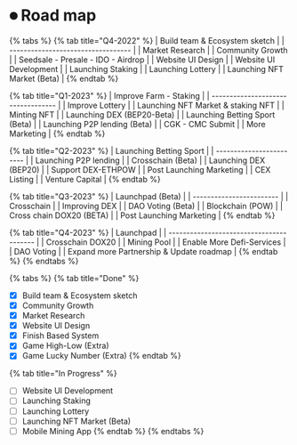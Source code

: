 # ⏺ Road map

{% tabs %}
{% tab title="Q4-2022" %}
| Build team & Ecosystem sketch      |
| ---------------------------------- |
| Market Research                    |
| Community Growth                   |
| Seedsale - Presale - IDO - Airdrop |
| Website UI Design                  |
| Website UI Development             |
| Launching Staking                  |
| Launching Lottery                  |
| Launching NFT Market (Beta)        |
{% endtab %}

{% tab title="Q1-2023" %}
| Improve Farm - Staking             |
| ---------------------------------- |
| Improve Lottery                    |
| Launching NFT Market & staking NFT |
| Minting NFT                        |
| Launching DEX (BEP20-Beta)         |
| Launching Betting Sport (Beta)     |
| Launching P2P lending (Beta)       |
| CGK - CMC Submit                   |
| More Marketing                     |
{% endtab %}

{% tab title="Q2-2023" %}
| Launching Betting Sport  |
| ------------------------ |
| Launching P2P lending    |
| Crosschain (Beta)        |
| Launching DEX (BEP20)    |
| Support DEX-ETHPOW       |
| Post Launching Marketing |
| CEX Listing              |
| Venture Capital          |
{% endtab %}

{% tab title="Q3-2023" %}
| Launchpad (Beta)         |
| ------------------------ |
| Crosschain               |
| Improving DEX            |
| DAO Voting (Beta)        |
| Blockchain (POW)         |
| Cross chain DOX20 (BETA) |
| Post Launching Marketing |
{% endtab %}

{% tab title="Q4-2023" %}
| Launchpad                                |
| ---------------------------------------- |
| Crosschain DOX20                         |
| Mining Pool                              |
| Enable More Defi-Services                |
| DAO Voting                               |
| Expand more Partnership & Update roadmap |
{% endtab %}
{% endtabs %}

{% tabs %}
{% tab title="Done" %}
* [x] Build team & Ecosystem sketch
* [x] Community Growth
* [x] Market Research
* [x] Website UI Design
* [x] Finish Based System
* [x] Game High-Low (Extra)
* [x] Game Lucky Number (Extra)
{% endtab %}

{% tab title="In Progress" %}
* [ ] Website UI Development
* [ ] Launching Staking
* [ ] Launching Lottery
* [ ] Launching NFT Market (Beta)
* [ ] Mobile Mining App
{% endtab %}
{% endtabs %}
